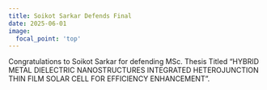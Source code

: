```yaml
---
title: Soikot Sarkar Defends Final
date: 2025-06-01
image:
  focal_point: 'top'
---
```


Congratulations to Soikot Sarkar for defending MSc. Thesis Titled  “HYBRID METAL DIELECTRIC NANOSTRUCTURES INTEGRATED HETEROJUNCTION
THIN FILM SOLAR CELL FOR EFFICIENCY ENHANCEMENT”.

<!--more-->
